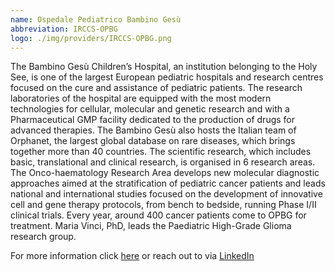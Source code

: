 ```yaml
---
name: Ospedale Pediatrico Bambino Gesù
abbreviation: IRCCS-OPBG
logo: ./img/providers/IRCCS-OPBG.png
---
```


The Bambino Gesù Children’s Hospital, an institution belonging to the Holy See, is one of the largest European pediatric hospitals and research centres focused on the cure and assistance of pediatric patients. The research laboratories of the hospital are equipped with the most modern technologies for cellular, molecular and genetic research and with a Pharmaceutical GMP facility dedicated to the production of drugs for advanced therapies. The Bambino Gesù also hosts the Italian team of Orphanet, the largest global database on rare diseases, which brings together more than 40 countries. The scientific research, which includes basic, translational and clinical research, is organised in 6 research areas. The Onco-haematology Research Area develops new molecular diagnostic approaches aimed at the stratification of pediatric cancer patients and leads national and international studies focused on the development of innovative cell and gene therapy protocols, from bench to bedside, running Phase I/II clinical trials. Every year, around 400 cancer patients come to OPBG for treatment. Maria Vinci, PhD, leads the Paediatric High-Grade Glioma research group.

For more information click [here](https://ospedalebambinogesu.it/home) or reach out to via [LinkedIn](https://linkedin.com/in/mara-vinci)
